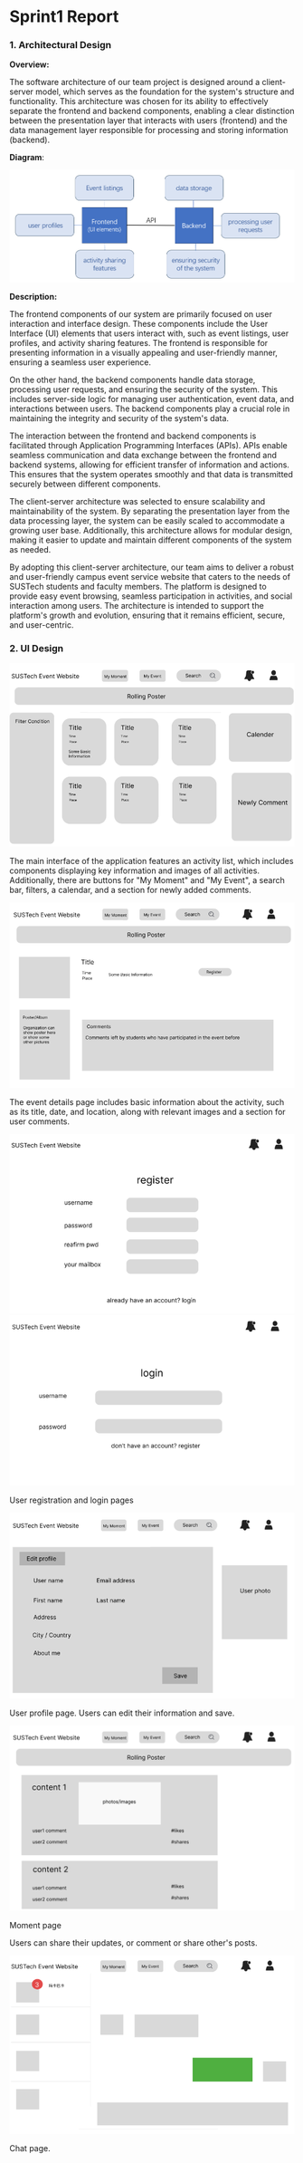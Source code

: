 # Sprint1 Report

### 1. Architectural Design 

**Overview:**

The software architecture of our team project is designed around a client-server model, which serves as the foundation for the system's structure and functionality. This architecture was chosen for its ability to effectively separate the frontend and backend components, enabling a clear distinction between the presentation layer that interacts with users (frontend) and the data management layer responsible for processing and storing information (backend).

**Diagram**:

<img src=".\architecture.png" alt="architecture" style="zoom:80%;" />

**Description:**

The frontend components of our system are primarily focused on user interaction and interface design. These components include the User Interface (UI) elements that users interact with, such as event listings, user profiles, and activity sharing features. The frontend is responsible for presenting information in a visually appealing and user-friendly manner, ensuring a seamless user experience.

On the other hand, the backend components handle data storage, processing user requests, and ensuring the security of the system. This includes server-side logic for managing user authentication, event data, and interactions between users. The backend components play a crucial role in maintaining the integrity and security of the system's data.

 The interaction between the frontend and backend components is facilitated through Application Programming Interfaces (APIs). APIs enable seamless communication and data exchange between the frontend and backend systems, allowing for efficient transfer of information and actions. This ensures that the system operates smoothly and that data is transmitted securely between different components.

The client-server architecture was selected to ensure scalability and maintainability of the system. By separating the presentation layer from the data processing layer, the system can be easily scaled to accommodate a growing user base. Additionally, this architecture allows for modular design, making it easier to update and maintain different components of the system as needed.

By adopting this client-server architecture, our team aims to deliver a robust and user-friendly campus event service website that caters to the needs of SUSTech students and faculty members. The platform is designed to provide easy event browsing, seamless participation in activities, and social interaction among users. The architecture is intended to support the platform's growth and evolution, ensuring that it remains efficient, secure, and user-centric.

### 2. UI Design 

<img src=".\homepage.png" alt="305fd6704c75977f4006a1504bbba5f" style="zoom:80%;" />

The main interface of the application features an activity list, which includes components displaying key information and images of all activities. Additionally, there are buttons for "My Moment" and "My Event", a search bar, filters, a calendar, and a section for newly added comments.



<img src=".\event.png" alt="image-20240414173518575" style="zoom:80%;" />

The event details page includes basic information about the activity, such as its title, date, and location, along with relevant images and a section for user comments.



<img src=".\register.png" alt="1ce297f792d22fad73233f9f94bb5fc" style="zoom:80%;" />



<img src=".\login.png" alt="image-20240414174322376" style="zoom:80%;" />

User registration and login pages



<img src=".\profile.png" alt="image-20240414175808699" style="zoom:80%;" />

User profile page. Users can edit their information and save.



<img src=".\moment.png" alt="image-20240414181359735" style="zoom:80%;" />

Moment page

Users can share their updates, or comment or share other's posts.



<img src=".\chat.png" alt="image-20240414181736164" style="zoom:80%;" />

Chat page. 